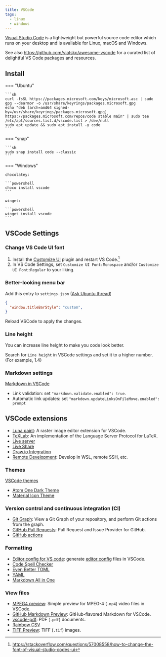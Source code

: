 ```yaml
---
title: VSCode
tags:
  - linux
  - windows
---
```


[Visual Studio Code](https://code.visualstudio.com) is a lightweight but powerful source code editor which runs on your desktop and is available for Linux, macOS and Windows.

See also https://github.com/viatsko/awesome-vscode for a curated list of delightful VS Code packages and resources.

## Install

=== "Ubuntu"

    ```sh
    curl -fsSL https://packages.microsoft.com/keys/microsoft.asc | sudo gpg --dearmor -o /usr/share/keyrings/packages.microsoft.gpg
    echo "deb [arch=amd64 signed-by=/usr/share/keyrings/packages.microsoft.gpg] https://packages.microsoft.com/repos/code stable main" | sudo tee /etc/apt/sources.list.d/vscode.list > /dev/null
    sudo apt update && sudo apt install -y code
    ```

=== "snap"

    ```sh
    sudo snap install code --classic
    ```

=== "Windows"

    chocolatey:

    ```powershell
    choco install vscode
    ```

    winget:

    ```powershell
    winget install vscode
    ```

## VSCode Settings

### Change VS Code UI font

1. Install the [Customize UI](https://marketplace.visualstudio.com/items?itemName=iocave.customize-ui) plugin and restart VS Code.[^1]
2. In VS Code Settings, set `Customize UI Font:Monospace` and/or `Customize UI Font:Regular` to your liking.

[^1]: https://stackoverflow.com/questions/57008558/how-to-change-the-font-of-visual-studio-codes-ui

### Better-looking menu bar

Add this entry to `settings.json` ([Ask Ubuntu thread](https://askubuntu.com/questions/1197231/visual-studio-code-ui-is-visually-mismatched-in-ubuntu-19-1))

```json
{
  "window.titleBarStyle": "custom",
}
```

Reload VSCode to apply the changes.

### Line height

You can increase line height to make you code look better.

Search for `Line height` in VSCode settings and set it to a higher number. (For example, 1.4)

### Markdown settings

[Markdown in VSCode](https://code.visualstudio.com/docs/languages/markdown)

+ Link validation: set `"markdown.validate.enabled": true`.
+ Automatic link updates: set `"markdown.updateLinksOnFileMove.enabled": prompt`

## VSCode extensions

- [Luna paint](https://marketplace.visualstudio.com/items?itemName=Tyriar.luna-paint): A raster image editor extension for VSCode.
- [TeXLab](https://marketplace.visualstudio.com/items?itemName=efoerster.texlab): An implementation of the Language Server Protocol for LaTeX.
- [Live server](https://marketplace.visualstudio.com/items?itemName=ritwickdey.LiveServer)
- [Live Share](https://marketplace.visualstudio.com/items?itemName=MS-vsliveshare.vsliveshare)
- [Draw.io Integration](https://marketplace.visualstudio.com/items?itemName=hediet.vscode-drawio)
- [Remote Development](https://marketplace.visualstudio.com/items?itemName=ms-vscode-remote.vscode-remote-extensionpack): Develop in WSL, remote SSH, etc.

### Themes

[VSCode themes](https://vscodethemes.com/)

- [Atom One Dark Theme](https://marketplace.visualstudio.com/items?itemName=akamud.vscode-theme-onedark)
- [Material Icon Theme](https://marketplace.visualstudio.com/items?itemName=PKief.material-icon-theme)

### Version control and continuous integration (CI)

- [Git Graph](https://marketplace.visualstudio.com/items?itemName=mhutchie.git-graph): View a Git Graph of your repository, and perform Git actions from the graph.
- [GitHub Pull Requests](https://marketplace.visualstudio.com/items?itemName=GitHub.vscode-pull-request-github): Pull Request and Issue Provider for GitHub.
- [GitHub actions](https://marketplace.visualstudio.com/items?itemName=GitHub.vscode-github-actions)

### Formatting

- [Editor config for VS code](https://marketplace.visualstudio.com/items?itemName=EditorConfig.EditorConfig): generate [editor config](https://editorconfig.org/) files in VSCode.
- [Code Spell Checker](https://marketplace.visualstudio.com/items?itemName=streetsidesoftware.code-spell-checker)
- [Even Better TOML](https://marketplace.visualstudio.com/items?itemName=tamasfe.even-better-toml)
- [YAML](https://marketplace.visualstudio.com/items?itemName=redhat.vscode-yaml)
- [Markdown All in One](https://marketplace.visualstudio.com/items?itemName=yzhang.markdown-all-in-one)

### View files

- [MPEG4 preview](https://marketplace.visualstudio.com/items?itemName=analytic-signal.preview-mp4): Simple preview for MPEG-4 (`.mp4`) video files in VSCode.
- [GitHub Markdown Preview](https://marketplace.visualstudio.com/items?itemName=bierner.github-markdown-preview): GitHub-flavored Markdown for VSCode.
- [vscode-pdf](https://marketplace.visualstudio.com/items?itemName=tomoki1207.pdf): PDF (`.pdf`) documents.
- [Rainbow CSV](https://marketplace.visualstudio.com/items?itemName=mechatroner.rainbow-csv)
- [TIFF Preview](https://marketplace.visualstudio.com/items?itemName=analytic-signal.preview-tiff): TIFF (`.tif`) images.
